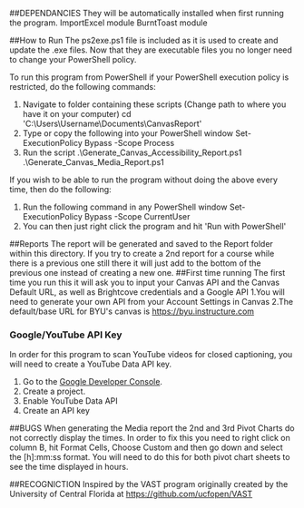 ##DEPENDANCIES
They will be automatically installed when first running the program.
	ImportExcel module
	BurntToast module

##How to Run
The ps2exe.ps1 file is included as it is used to create and update the .exe files.
Now that they are executable files you no longer need to change your PowerShell policy.

To run this program from PowerShell if your PowerShell execution policy is restricted, do the following commands:
1. Navigate to folder containing these scripts (Change path to where you have it on your computer)
	cd 'C:\Users\Username\Documents\CanvasReport'
2. Type or copy the following into your PowerShell window
	Set-ExecutionPolicy Bypass -Scope Process
3. Run the script
	.\Generate_Canvas_Accessibility_Report.ps1
	.\Generate_Canvas_Media_Report.ps1

If you wish to be able to run the program without doing the above every time, then do the following:
1. Run the following command in any PowerShell window
	Set-ExecutionPolicy Bypass -Scope CurrentUser
2. You can then just right click the program and hit 'Run with PowerShell'

##Reports
The report will be generated and saved to the Report folder within this directory. If you try to create a 2nd report for a course while there is a previous one still there it will just add to the bottom of the previous one instead of creating a new one.
##First time running
The first time you run this it will ask you to input your Canvas API and the Canvas Default URL, as well as Brightcove credentials and a Google API
1.You will need to generate your own API from your Account Settings in Canvas
2.The default/base URL for BYU's canvas is https://byu.instructure.com

### Google/YouTube API Key
In order for this program to scan YouTube videos for closed captioning, you will need to create a YouTube Data API key.

1. Go to the [Google Developer Console](https://console.developers.google.com).
2. Create a project.
3. Enable YouTube Data API
4. Create an API key

##BUGS
When generating the Media report the 2nd and 3rd Pivot Charts do not correctly display the times. In order to fix this you need to right click on column B, hit Format Cells, Choose Custom and then go down and select the [h]:mm:ss format. You will need to do this for both pivot chart sheets to see the time displayed in hours.

##RECOGNICTION
Inspired by the VAST program originally created by the University of Central Florida at https://github.com/ucfopen/VAST
